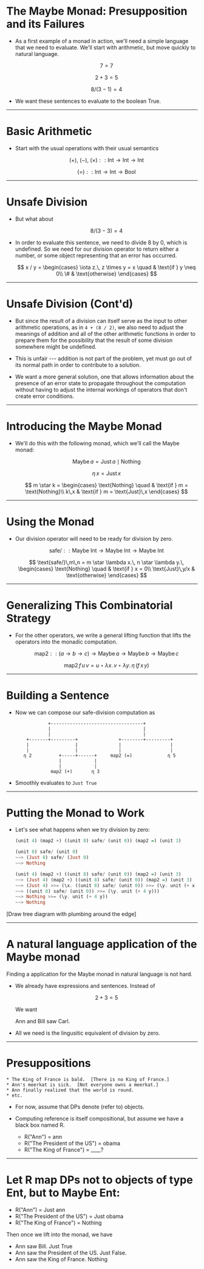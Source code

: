 # The Maybe Monad: Presupposition and its Failures

* As a first example of a monad in action, we'll need a simple language that we
  need to evaluate.  We'll start with arithmetic, but move quickly to natural
  language.

  $$7 = 7$$

  $$2 + 3 = 5$$

  $$8 / (3 - 1) = 4$$

* We want these sentences to evaluate to the boolean True.


---


# Basic Arithmetic

* Start with the usual operations with their usual semantics

  $$(+),\ (-),\ (\times) :: \text{Int} \to \text{Int} \to \text{Int}$$

  $$(=) :: \text{Int} \to \text{Int} \to \text{Bool}$$


---


# Unsafe Division

* But what about

  $$8 / (3 - 3) = 4$$

* In order to evaluate this sentence, we need to divide 8 by 0, which is
  undefined.  So we need for our division operator to return either a number,
  or some object representing that an error has occurred.

  $$
  x / y =
  \begin{cases}
    \iota z.\, z \times y = x \quad & \text{if } y \neq 0\\
    \#                         & \text{otherwise}
  \end{cases}
  $$


---


# Unsafe Division (Cont'd)

* But since the result of a division can itself serve as the input to other
  arithmetic operations, as in `4 + (8 / 2)`, we also need to adjust the
  meanings of addition and all of the other arithmetic functions in order to
  prepare them for the possibility that the result of some division somewhere
  might be undefined.
 
* This is unfair --- addition is not part of the problem, yet
  must go out of its normal path in order to contribute to a solution.

* We want a more general solution, one that allows information about the
  presence of an error state to propagate throughout the computation without
  having to adjust the internal workings of operators that don't create error
  conditions.



---


# Introducing the Maybe Monad

* We'll do this with the following monad, which we'll call the Maybe monad:

  $$\text{Maybe}\, a = \text{Just}\, a \mid \text{Nothing}$$

  $$\eta\, x = \text{Just}\,x$$

  $$
  m \star k = 
  \begin{cases}
    \text{Nothing} \quad & \text{if } m = \text{Nothing}\\
    k\,x                 & \text{if } m = \text{Just}\,x
  \end{cases}
  $$

---


# Using the Monad

* Our division operator will need to be ready for division by zero. 

  $$
  \text{safe/} :: \text{Maybe Int} \to \text{Maybe Int} \to \text{Maybe Int}
  $$

  $$
  \text{safe/}\,m\,n =
  m \star \lambda x.\, n \star \lambda y.\,
  \begin{cases}
    \text{Nothing} \quad     & \text{if } x = 0\\
    \text{Just}\,y/x & \text{otherwise}
  \end{cases}
  $$

---


# Generalizing This Combinatorial Strategy

* For the other operators, we write a general lifting function that lifts the
  operators into the monadic computation.

  $$
  \text{map2} ::
  (a \to b \to c) \to \text{Maybe}\,a \to \text{Maybe}\,b \to \text{Maybe}\,c
  $$

  $$
  \text{map2}\,f\,u\,v =
  u \star \lambda x.\, v \star \lambda y.\, \eta\,(f\,x\,y)
  $$


---


# Building a Sentence

* Now we can compose our safe-division computation as

                  +----------------------------------+               
                  |                                  |               
                  |                                  |               
          +-------+---------+               +--------+---------+   
          |                 |               |                  |   
          |                 |               |                  |   
         η 2          +-----+------+     map2 (=)             η 5   
                      |            |
                      |            |
                   map2 (+)       η 3  
                                                                  

* Smoothly evaluates to `Just True`


---


# Putting the Monad to Work

* Let's see what happens when we try division by zero:

    ```haskell
    (unit 4) (map2 +) ((unit 8) safe/ (unit 0)) (map2 =) (unit 3)

    (unit 8) safe/ (unit 0)
    ~~> (Just 8) safe/ (Just 0)
    ~~> Nothing

    (unit 4) (map2 +) ((unit 8) safe/ (unit 0)) (map2 =) (unit 3)
    ~~> (Just 4) (map2 +) ((unit 8) safe/ (unit 0)) (map2 =) (unit 3)
    ~~> (Just 4) >>= (\x. ((unit 8) safe/ (unit 0)) >>= (\y. unit (+ x y)))
    ~~> ((unit 8) safe/ (unit 0)) >>= (\y. unit (+ 4 y)))
    ~~> Nothing >>= (\y. unit (+ 4 y))
    ~~> Nothing                         
    ```

[Draw tree diagram with plumbing around the edge]

---

# A natural language application of the Maybe monad

Finding a application for the Maybe monad in natural language is not
hard.

* We already have expressions and sentences.  Instead of 

  $$2 + 3 = 5$$

  We want

  Ann and Bill saw Carl.

* All we need is the lingusitic equivalent of division by zero.

---

# Presuppositions

    * The King of France is bald.  [There is no King of France.]
    * Ann's meerkat is sick.  [Not everyone owns a meerkat.]
    * Ann finally realized that the world is round.
    * etc.

* For now, assume that DPs denote (refer to) objects. 

* Computing reference is itself compositional, but assume we have a
  black box named R.

  * R("Ann") = ann
  * R("The President of the US") = obama
  * R("The King of France") = ____?

---

# Let R map DPs not to objects of type Ent, but to Maybe Ent:

  * R("Ann") = Just ann
  * R("The President of the US") = Just obama
  * R("The King of France") = Nothing

  Then once we lift into the monad, we have

  * Ann saw Bill.   Just True
  * Ann saw the President of the US.  Just False.
  * Ann saw the King of France.  Nothing
